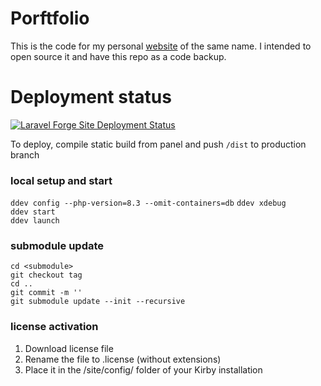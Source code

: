Porftfolio
================

This is the code for my personal [website](http://jerome-arfouche.com) of the same name. I intended to open source it and have this repo as a code backup. 

Deployment status
================

[![Laravel Forge Site Deployment Status](https://img.shields.io/endpoint?url=https%3A%2F%2Fforge.laravel.com%2Fsite-badges%2F0c38d7b6-2675-4a1a-b138-a6d5c5ea4450%3Flabel%3D1&style=flat)](https://forge.laravel.com/servers/946705/sites/2807593)

To deploy, compile static build from panel and push `/dist` to production branch

### local setup and start  
`ddev config --php-version=8.3 --omit-containers=db`
`ddev xdebug`  
`ddev start`  
`ddev launch`  

### submodule update

`cd <submodule>`  
`git checkout tag`    
`cd ..`  
`git commit -m ''`  
`git submodule update --init --recursive`  


### license activation

1. Download license file  
2. Rename the file to .license (without extensions)  
3. Place it in the /site/config/ folder of your Kirby installation  